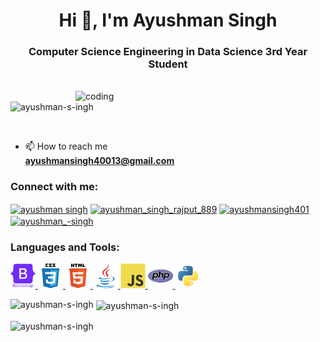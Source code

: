 <h1 align="center">Hi 👋, I'm Ayushman Singh</h1>
<h3 align="center">Computer Science Engineering in Data Science 3rd Year Student</h3>
<br>
<img align="right" alt="coding" width="400px" src="https://github.com/user-attachments/assets/1cec9a79-fd3b-472e-b684-45fbe4147604">


<p align="left"> <img src="https://komarev.com/ghpvc/?username=ayushman-s-ingh&label=Profile%20views&color=0e75b6&style=flat" alt="ayushman-s-ingh" /> </p>

<p align="left"> <a href="https://twitter.com/" target="blank"><img src="https://img.shields.io/twitter/follow/?logo=twitter&style=for-the-badge" alt="" /></a> </p>

- 📫 How to reach me<br>
**ayushmansingh40013@gmail.com**

<h3 align="left">Connect with me:</h3>
<p align="left">
<a href="https://linkedin.com/in/ayushman--singh" target="blank"><img align="center" src="https://raw.githubusercontent.com/rahuldkjain/github-profile-readme-generator/master/src/images/icons/Social/linked-in-alt.svg" alt="ayushman singh" height="30" width="40" /></a>
<a href="https://instagram.com/ayushman_singh_rajput_889" target="blank"><img align="center" src="https://raw.githubusercontent.com/rahuldkjain/github-profile-readme-generator/master/src/images/icons/Social/instagram.svg" alt="ayushman_singh_rajput_889" height="30" width="40" /></a>
<a href="https://www.hackerrank.com/ayushmansingh401" target="blank"><img align="center" src="https://raw.githubusercontent.com/rahuldkjain/github-profile-readme-generator/master/src/images/icons/Social/hackerrank.svg" alt="ayushmansingh401" height="30" width="40" /></a>
<a href="https://www.leetcode.com/ayushman_-singh" target="blank"><img align="center" src="https://raw.githubusercontent.com/rahuldkjain/github-profile-readme-generator/master/src/images/icons/Social/leet-code.svg" alt="ayushman_-singh" height="30" width="40" /></a>


<h3 align="left">Languages and Tools:</h3>
<p align="left"> <a href="https://getbootstrap.com" target="_blank" rel="noreferrer"> <img src="https://raw.githubusercontent.com/devicons/devicon/master/icons/bootstrap/bootstrap-plain-wordmark.svg" alt="bootstrap" width="40" height="40"/> </a> <a href="https://www.w3schools.com/css/" target="_blank" rel="noreferrer"> <img src="https://raw.githubusercontent.com/devicons/devicon/master/icons/css3/css3-original-wordmark.svg" alt="css3" width="40" height="40"/> </a> <a href="https://www.w3.org/html/" target="_blank" rel="noreferrer"> <img src="https://raw.githubusercontent.com/devicons/devicon/master/icons/html5/html5-original-wordmark.svg" alt="html5" width="40" height="40"/> </a> <a href="https://www.java.com" target="_blank" rel="noreferrer"> <img src="https://raw.githubusercontent.com/devicons/devicon/master/icons/java/java-original.svg" alt="java" width="40" height="40"/> </a> <a href="https://developer.mozilla.org/en-US/docs/Web/JavaScript" target="_blank" rel="noreferrer"> <img src="https://raw.githubusercontent.com/devicons/devicon/master/icons/javascript/javascript-original.svg" alt="javascript" width="40" height="40"/> </a> <a href="https://www.php.net" target="_blank" rel="noreferrer"> <img src="https://raw.githubusercontent.com/devicons/devicon/master/icons/php/php-original.svg" alt="php" width="40" height="40"/> </a> <a href="https://www.python.org" target="_blank" rel="noreferrer"> <img src="https://raw.githubusercontent.com/devicons/devicon/master/icons/python/python-original.svg" alt="python" width="40" height="40"/> </a> </p>

<p><img align="left" src="https://github-readme-stats.vercel.app/api/top-langs?username=ayushman-s-ingh&show_icons=true&locale=en&layout=compact" alt="ayushman-s-ingh" /></p>

<p>&nbsp;<img align="center" src="https://github-readme-stats.vercel.app/api?username=ayushman-s-ingh&show_icons=true&locale=en" alt="ayushman-s-ingh" /></p>

<p><img align="center" src="https://github-readme-streak-stats.herokuapp.com/?user=ayushman-s-ingh&" alt="ayushman-s-ingh" /></p>
